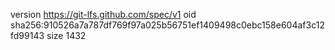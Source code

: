 version https://git-lfs.github.com/spec/v1
oid sha256:910526a7a787df769f97a025b56751ef1409498c0ebc158e604af3c12fd99143
size 1432
